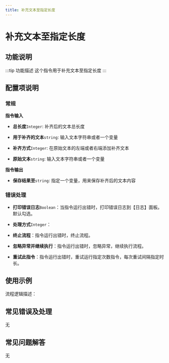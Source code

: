 ```yaml
---
title: 补充文本至指定长度
---
```


# 补充文本至指定长度

## 功能说明

:::tip 功能描述
这个指令用于补充文本至指定长度
:::

## 配置项说明

### 常规

**指令输入**

- **总长度**`Integer`: 补齐后的文本总长度

- **用于补齐的文本**`string`: 输入文本字符串或者一个变量

- **补齐方式**`Integer`: 在原始文本的左端或者右端添加补齐文本

- **原始文本**`string`: 输入文本字符串或者一个变量


**指令输出**

- **保存结果至**`string`: 指定一个变量，用来保存补齐后的文本内容

### 错误处理

- **打印错误日志**`Boolean`：当指令运行出错时，打印错误日志到【日志】面板。默认勾选。

- **处理方式**`Integer`：

 - **终止流程**：指令运行出错时，终止流程。

 - **忽略异常并继续执行**：指令运行出错时，忽略异常，继续执行流程。

 - **重试此指令**：指令运行出错时，重试运行指定次数指令，每次重试间隔指定时长。

## 使用示例

流程逻辑描述：

## 常见错误及处理

无

## 常见问题解答

无

